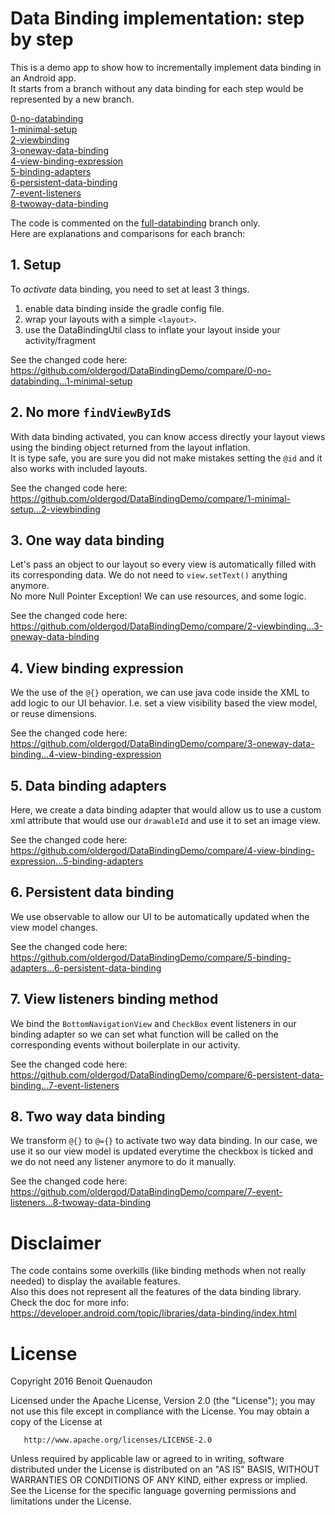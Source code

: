 # Data Binding implementation: step by step

This is a demo app to show how to incrementally implement data binding in an Android app.  
It starts from a branch without any data binding for each step would be represented by a new branch.

[0-no-databinding](https://github.com/oldergod/DataBindingDemo/tree/0-no-databinding)  
[1-minimal-setup](https://github.com/oldergod/DataBindingDemo/tree/1-minimal-setup)  
[2-viewbinding](https://github.com/oldergod/DataBindingDemo/tree/2-viewbinding)  
[3-oneway-data-binding](https://github.com/oldergod/DataBindingDemo/tree/3-oneway-data-binding)  
[4-view-binding-expression](https://github.com/oldergod/DataBindingDemo/tree/4-view-binding-expression)  
[5-binding-adapters](https://github.com/oldergod/DataBindingDemo/tree/5-binding-adapters)  
[6-persistent-data-binding](https://github.com/oldergod/DataBindingDemo/tree/6-persistent-data-binding)  
[7-event-listeners](https://github.com/oldergod/DataBindingDemo/tree/7-event-listeners)  
[8-twoway-data-binding](https://github.com/oldergod/DataBindingDemo/tree/8-twoway-data-binding)  

The code is commented on the [full-databinding](https://github.com/oldergod/DataBindingDemo/tree/full-databinding) branch only.  
Here are explanations and comparisons for each branch:

## 1. Setup

To _activate_ data binding, you need to set at least 3 things.

 1. enable data binding inside the gradle config file.
 2. wrap your layouts with a simple `<layout>`.
 3. use the DataBindingUtil class to inflate your layout inside your activity/fragment

See the changed code here: https://github.com/oldergod/DataBindingDemo/compare/0-no-databinding...1-minimal-setup

## 2. No more `findViewById`s

With data binding activated, you can know access directly your layout views using the binding object returned from the layout inflation.  
It is type safe, you are sure you did not make mistakes setting the `@id` and it also works with included layouts.

See the changed code here: https://github.com/oldergod/DataBindingDemo/compare/1-minimal-setup...2-viewbinding

## 3. One way data binding

Let's pass an object to our layout so every view is automatically filled with its corresponding data. We do not need to `view.setText()` anything anymore.  
No more Null Pointer Exception! We can use resources, and some logic.

See the changed code here: https://github.com/oldergod/DataBindingDemo/compare/2-viewbinding...3-oneway-data-binding

## 4. View binding expression

We the use of the `@{}` operation, we can use java code inside the XML to add logic to our UI behavior. I.e. set a view visibility based the view model, or reuse dimensions.

See the changed code here: https://github.com/oldergod/DataBindingDemo/compare/3-oneway-data-binding...4-view-binding-expression

## 5. Data binding adapters

Here, we create a data binding adapter that would allow us to use a custom xml attribute that would use our `drawableId` and use it to set an image view.

See the changed code here: https://github.com/oldergod/DataBindingDemo/compare/4-view-binding-expression...5-binding-adapters

## 6. Persistent data binding

We use observable to allow our UI to be automatically updated when the view model changes.

See the changed code here: https://github.com/oldergod/DataBindingDemo/compare/5-binding-adapters...6-persistent-data-binding

## 7. View listeners binding method

We bind the `BottomNavigationView` and `CheckBox` event listeners in our binding adapter so we can set what function will be called on the corresponding events without boilerplate in our activity.

See the changed code here: https://github.com/oldergod/DataBindingDemo/compare/6-persistent-data-binding...7-event-listeners

## 8. Two way data binding

We transform `@{}` to `@={}` to activate two way data binding. In our case, we use it so our view model is updated everytime the checkbox is ticked and we do not need any listener anymore to do it manually.

See the changed code here: https://github.com/oldergod/DataBindingDemo/compare/7-event-listeners...8-twoway-data-binding

# Disclaimer

The code contains some overkills (like binding methods when not really needed) to display the available features.  
Also this does not represent all the features of the data binding library. Check the doc for more info: https://developer.android.com/topic/libraries/data-binding/index.html

# License

   Copyright 2016 Benoit Quenaudon

   Licensed under the Apache License, Version 2.0 (the "License");
   you may not use this file except in compliance with the License.
   You may obtain a copy of the License at

       http://www.apache.org/licenses/LICENSE-2.0

   Unless required by applicable law or agreed to in writing, software
   distributed under the License is distributed on an "AS IS" BASIS,
   WITHOUT WARRANTIES OR CONDITIONS OF ANY KIND, either express or implied.
   See the License for the specific language governing permissions and
   limitations under the License.
